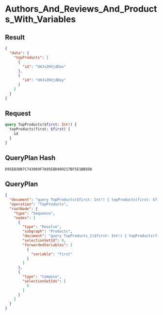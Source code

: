 # Authors_And_Reviews_And_Products_With_Variables

## Result

```json
{
  "data": {
    "topProducts": [
      {
        "id": "UHJvZHVjdDox"
      },
      {
        "id": "UHJvZHVjdDoy"
      }
    ]
  }
}
```

## Request

```graphql
query TopProducts($first: Int!) {
  topProducts(first: $first) {
    id
  }
}
```

## QueryPlan Hash

```text
D95EB3DB7C743969F7A95EBD409217BF5E1BB5D8
```

## QueryPlan

```json
{
  "document": "query TopProducts($first: Int!) { topProducts(first: $first) { id } }",
  "operation": "TopProducts",
  "rootNode": {
    "type": "Sequence",
    "nodes": [
      {
        "type": "Resolve",
        "subgraph": "Products",
        "document": "query TopProducts_1($first: Int!) { topProducts(first: $first) { id } }",
        "selectionSetId": 0,
        "forwardedVariables": [
          {
            "variable": "first"
          }
        ]
      },
      {
        "type": "Compose",
        "selectionSetIds": [
          0
        ]
      }
    ]
  }
}
```

